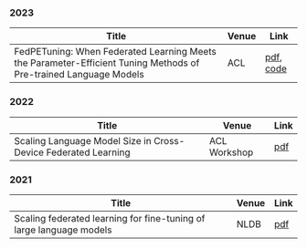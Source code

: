 ### 2023
| Title | Venue | Link                                                             |
| --- |-------|------------------------------------------------------------------|
| FedPETuning: When Federated Learning Meets the Parameter-Efficient Tuning Methods of Pre-trained Language Models | ACL   | [pdf](https://aclanthology.org/2023.findings-acl.632/), [code](https://github.com/SMILELab-FL/FedPETuning) |

### 2022
| Title | Venue | Link                                    |
|-------|-------|-----------------------------------------|
| Scaling Language Model Size in Cross-Device Federated Learning      | ACL Workshop      | [pdf](https://arxiv.org/abs/2204.09715) |

### 2021
| Title | Venue | Link                                     |
| --- | --- |------------------------------------------|
| Scaling federated learning for fine-tuning of large language models | NLDB | [pdf](https://arxiv.org/abs/2102.00875)  |
